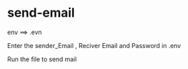 # send-email

env ==> .evn

Enter the sender_Email , Reciver Email and Password in .env

Run the file to send mail
